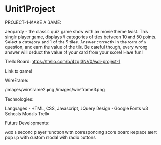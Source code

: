 # Unit1Project
 PROJECT-1-MAKE A GAME:


 Jeopardy - the classic quiz game show with an movie theme twist. This single player game, displays 5 categories of tiles between 10 and 50 points. Select a category and 1 of the 5 tiles. Answer correctly in the form of a question, and earn the value of the tile. Be careful though, every wrong answer will deduct the value of your card from your score! Have fun!

Trello Board:
https://trello.com/b/4zgr3NV0/wdi-project-1

Link to game!


WireFrame:


/images/wireframe2.png
/images/wireframe3.png

Technologies:


Languages - HTML, CSS, Javascript, JQuery
Design - Google Fonts
w3 Schools Modals
Trello

Future Developments:


Add a second player function with corresponding score board
Replace alert pop up with custom modal with radio buttons





